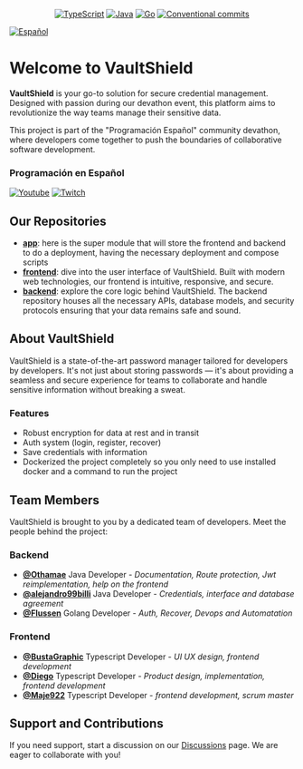 <p align="center">
    <a href ="https://github.com/VaultShield/frontend"><img src="https://img.shields.io/badge/-TypeScript-3178C6?style=flat-square&logo=typescript&logoColor=white" alt="TypeScript"></a>
    <a href ="https://github.com/VaultShield/backend"><img src="https://img.shields.io/badge/-Java-ED8B00?style=flat-square&logo=openjdk&logoColor=white" alt="Java"></a>
    <a href ="https://github.com/VaultShield/backend"><img src="https://img.shields.io/badge/-Golang-00ADD8?style=flat-square&logo=go&logoColor=white" alt="Go"></a>
    <a href ="https://www.conventionalcommits.org/en/v1.0.0/"><img src="https://img.shields.io/badge/Conventional%20Commits-1.0.0-%23FE5196?logo=conventionalcommits&logoColor=white" alt="Conventional commits"></a>
</p>

[![Español](https://img.shields.io/badge/-Espa%C3%B1ol-blue?style=flat)](https://github.com/VaultShield/.github/blob/master/profile/README_es.md)

# Welcome to VaultShield

**VaultShield** is your go-to solution for secure credential management. Designed with passion during our devathon event, this platform aims to revolutionize the way teams manage their sensitive data.

This project is part of the "Programación Español" community devathon, where developers come together to push the boundaries of collaborative software development.

### Programación en Español
[![Youtube](https://img.shields.io/badge/YouTube-FF0000?style=&logo=youtube&logoColor=white)](https://www.youtube.com/@programacion-es)
[![Twitch](https://img.shields.io/badge/Twitch-6441A5?style=&logo=twitch&logoColor=white)](https://www.twitch.tv/programacion_es)

## Our Repositories

- **[app](https://github.com/VaultShield/app)**: here is the super module that will store the frontend and backend to do a deployment, having the necessary deployment and compose scripts
- **[frontend](https://github.com/VaultShield/frontend)**: dive into the user interface of VaultShield. Built with modern web technologies, our frontend is intuitive, responsive, and secure.
- **[backend](https://github.com/VaultShield/backend)**: explore the core logic behind VaultShield. The backend repository houses all the necessary APIs, database models, and security protocols ensuring that your data remains safe and sound.

## About VaultShield

VaultShield is a state-of-the-art password manager tailored for developers by developers. It's not just about storing passwords — it's about providing a seamless and secure experience for teams to collaborate and handle sensitive information without breaking a sweat.

### Features

- Robust encryption for data at rest and in transit
- Auth system (login, register, recover)
- Save credentials with information
- Dockerized the project completely so you only need to use installed docker and a command to run the project

## Team Members

VaultShield is brought to you by a dedicated team of developers. Meet the people behind the project:
### Backend
- **[@Othamae](https://github.com/Othamae)** Java Developer - *Documentation, Route protection, Jwt reimplementation, help on the frontend*
- **[@alejandro99billi](https://github.com/alejandro99billi)** Java Developer - *Credentials, interface and database agreement*
- **[@Flussen](https://github.com/Flussen)** Golang Developer - *Auth, Recover, Devops and Automatation*

### Frontend
- **[@BustaGraphic](https://github.com/BustaGraphic)** Typescript Developer - *UI UX design, frontend development*
- **[@Diego](https://github.com/diego-vecch)** Typescript Developer - *Product design, implementation, frontend development*
- **[@Maje922](https://github.com/Maje922)** Typescript Developer - *frontend development, scrum master*

## Support and Contributions

If you need support, start a discussion on our [Discussions](https://github.com/VaultShield/discussions) page. We are eager to collaborate with you!
